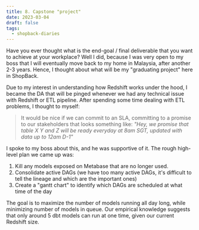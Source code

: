 ```yaml
---
title: 8. Capstone "project"
date: 2023-03-04
draft: false
tags:
  - shopback-diaries
---
```

Have you ever thought what is the end-goal / final deliverable that you want to achieve at your workplace? Well I did, because I was very open to my boss that I will eventually move back to my home in Malaysia, after another 2-3 years. Hence, I thought about what will be my "graduating project" here in ShopBack.

Due to my interest in understanding how Redshift works under the hood, I became the DA that will be pinged whenever we had any technical issue with Redshift or ETL pipeline. After spending some time dealing with ETL problems, I thought to myself:

> It would be nice if we can commit to an SLA, committing to a promise to our stakeholders that looks something like:
> *"Hey, we promise that table X Y and Z will be ready everyday at 8am SGT, updated with data up to 12am D-1"*

I spoke to my boss about this, and he was supportive of it. The rough high-level plan we came up was:

1. Kill any models exposed on Metabase that are no longer used.
2. Consolidate active DAGs (we have too many active DAGs, it's difficult to tell the lineage and which are the important ones)
3. Create a "gantt chart" to identify which DAGs are scheduled at what time of the day

The goal is to maximize the number of models running all day long, while minimizing number of models in queue. Our empirical knowledge suggests that only around 5 dbt models can run at one time, given our current Redshift size.
